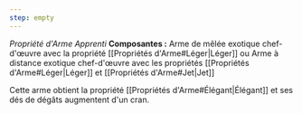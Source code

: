 ```yaml
---
step: empty
---
```

_Propriété d'Arme Apprenti_
__Composantes :__ Arme de mêlée exotique chef-d'œuvre avec la propriété [[Propriétés d'Arme#Léger|Léger]] ou Arme à distance exotique chef-d'œuvre avec les propriétés [[Propriétés d'Arme#Léger|Léger]] et [[Propriétés d'Arme#Jet|Jet]] 

Cette arme obtient la propriété [[Propriétés d'Arme#Élégant|Élégant]] et ses dés de dégâts augmentent d'un cran.